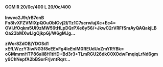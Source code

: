 #### GCM R 20/0c/400 L 20/0c/400
**lnwvo2J9r/rB7cnB**<br/>**Fn8IvXFZVMIXpQOuObICvj2l/Tz1C7scrwlujXc+Ec4=**<br/>**OVIJfOqkm5Ul9zMW56tHLpDQrPXe8y56/+JkwC2rVRFfSmAyQAQakjLBOa23bMXwLlgQjkpGj/W6gMJg...**<br/><br/>
**zWor8ZdOBjYDOSd1**<br/>**xEfLWzzY3iwNG3f8eEEvFg4leEnIM0REUdUoZmYRYBk=**<br/>**oGMmrmHTP86aIl8H1tHD+Bd3r3+TLmRGU26dkC0XOdwFmqiqLrNd6gmy9ChNepfA2bBSorFrjvntRqrr...**